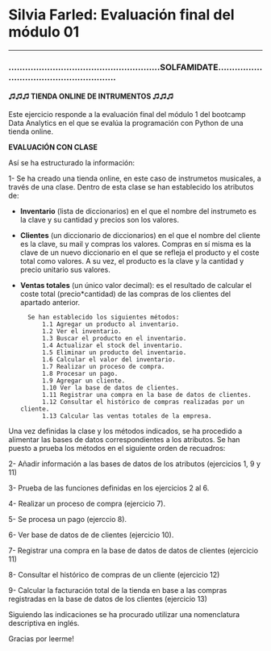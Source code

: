 
# Silvia Farled: Evaluación final del módulo 01
***
### .......................................................SOLFAMIDATE.......................................................
#### ♫♫♫ TIENDA ONLINE DE INTRUMENTOS ♫♫♫

Este ejercicio responde a la evaluación final del módulo 1 del bootcamp Data Analytics en el que se evalúa la programación con Python de una tienda online. 

**EVALUACIÓN CON CLASE**

Así se ha estructurado la información:

1- Se ha creado una tienda online, en este caso de instrumetos musicales, a través de una clase. Dentro de esta clase se han establecido los atributos de: 
- **Inventario** (lista de diccionarios) en el que el nombre del instrumeto es la clave y su cantidad y precios son los valores. 
- **Clientes** (un diccionario de diccionarios) en el que el nombre del cliente es la clave, su mail y compras los valores. Compras en sí misma es la clave de un nuevo diccionario en el que se refleja el producto y el coste total como valores. A su vez, el producto es la clave y la cantidad y precio unitario sus valores. 
- **Ventas totales** (un único valor decimal): es el resultado de calcular el coste total (precio*cantidad) de las compras de los clientes del apartado anterior. 

        Se han establecido los siguientes métodos:   
            1.1 Agregar un producto al inventario.    
            1.2 Ver el inventario.   
            1.3 Buscar el producto en el inventario.  
            1.4 Actualizar el stock del inventario.   
            1.5 Eliminar un producto del inventario.  
            1.6 Calcular el valor del inventario.   
            1.7 Realizar un proceso de compra.   
            1.8 Procesar un pago.   
            1.9 Agregar un cliente.   
            1.10 Ver la base de datos de clientes.   
            1.11 Registrar una compra en la base de datos de clientes.   
            1.12 Consultar el histórico de compras realizadas por un cliente.    
            1.13 Calcular las ventas totales de la empresa.   

Una vez definidas la clase y los métodos indicados, se ha procedido a alimentar las bases de datos correspondientes a los atributos. Se han puesto a prueba los métodos en el siguiente orden de recuadros:

2- Añadir información a las bases de datos de los atributos (ejercicios 1, 9 y 11)

3- Prueba de las funciones definidas en los ejercicios 2 al 6. 

4- Realizar un proceso de compra (ejercicio 7). 

5- Se procesa un pago (ejerccio 8). 

6- Ver base de datos de de clientes (ejercicio 10).

7- Registrar una compra en la base de datos de datos de clientes (ejercicio 11)

8- Consultar el histórico de compras de un cliente (ejercicio 12)

9- Calcular la facturación total de la tienda en base a las compras registradas en la base de datos de los clientes (ejercicio 13)

Siguiendo las indicaciones se ha procurado utilizar una nomenclatura descriptiva en inglés.  

Gracias por leerme! 
